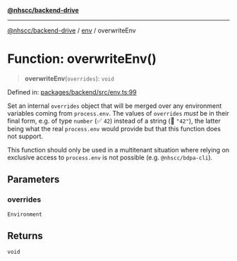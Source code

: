 [**@nhscc/backend-drive**](../../README.md)

***

[@nhscc/backend-drive](../../README.md) / [env](../README.md) / overwriteEnv

# Function: overwriteEnv()

> **overwriteEnv**(`overrides`): `void`

Defined in: [packages/backend/src/env.ts:99](https://github.com/nhscc/drive.api.hscc.bdpa.org/blob/718231ebbb0b386db32934d648e2479e8a0b4a18/packages/backend/src/env.ts#L99)

Set an internal `overrides` object that will be merged over any environment
variables coming from `process.env`. The values of `overrides` _must_ be in
their final form, e.g. of type `number` (✅ `42`) instead of a string (🚫
`"42"`), the latter being what the real `process.env` would provide but that
this function does not support.

This function should only be used in a multitenant situation where relying on
exclusive access to `process.env` is not possible (e.g. `@nhscc/bdpa-cli`).

## Parameters

### overrides

`Environment`

## Returns

`void`
